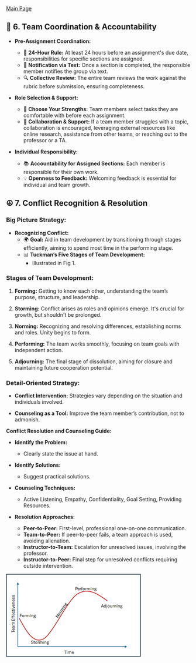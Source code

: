 [Main Page](../index.md)

## :handshake: 6. Team Coordination & Accountability

- **Pre-Assignment Coordination:** 
  - 📅 **24-Hour Rule:** At least 24 hours before an assignment's due date, responsibilities for specific sections are assigned.
  - 📲 **Notification via Text:** Once a section is completed, the responsible member notifies the group via text.
  - 🔍 **Collective Review:** The entire team reviews the work against the rubric before submission, ensuring completeness.

- **Role Selection & Support:**
  - 🚀 **Choose Your Strengths:** Team members select tasks they are comfortable with before each assignment.
  - 🤝 **Collaboration & Support:** If a team member struggles with a topic, collaboration is encouraged, leveraging external resources like online research, assistance from other teams, or reaching out to the professor or a TA.

- **Individual Responsibility:**
  - 📚 **Accountability for Assigned Sections:** Each member is responsible for their own work.
  - 💡 **Openness to Feedback:** Welcoming feedback is essential for individual and team growth.

## :peace_symbol: 7. Conflict Recognition & Resolution

### Big Picture Strategy:

- **Recognizing Conflict:**
  - 🌍 **Goal:** Aid in team development by transitioning through stages efficiently, aiming to spend most time in the performing stage.
  - 📊 **Tuckman’s Five Stages of Team Development:**
    - Illustrated in Fig 1.

### Stages of Team Development:

1. **Forming:** Getting to know each other, understanding the team’s purpose, structure, and leadership.

2. **Storming:** Conflict arises as roles and opinions emerge. It's crucial for growth, but shouldn't be prolonged.

3. **Norming:** Recognizing and resolving differences, establishing norms and roles. Unity begins to form.

4. **Performing:** The team works smoothly, focusing on team goals with independent action.

5. **Adjourning:** The final stage of dissolution, aiming for closure and maintaining future cooperation potential.

### Detail-Oriented Strategy:

- **Conflict Intervention:** Strategies vary depending on the situation and individuals involved.

- **Counseling as a Tool:** Improve the team member’s contribution, not to admonish.

**Conflict Resolution and Counseling Guide:**

- **Identify the Problem:** 
  - Clearly state the issue at hand.

- **Identify Solutions:** 
  - Suggest practical solutions.

- **Counseling Techniques:**
  - Active Listening, Empathy, Confidentiality, Goal Setting, Providing Resources.

- **Resolution Approaches:**
  - **Peer-to-Peer:** First-level, professional one-on-one communication.
  - **Team-to-Peer:** If peer-to-peer fails, a team approach is used, avoiding alienation.
  - **Instructor-to-Team:** Escalation for unresolved issues, involving the professor.
  - **Instructor-to-Peer:** Final step for unresolved conflicts requiring outside intervention.

![alt text](https://raw.githubusercontent.com/314-grp-301/314-grp-301.github.io/main/docs/assets/images/01-graph.png)


